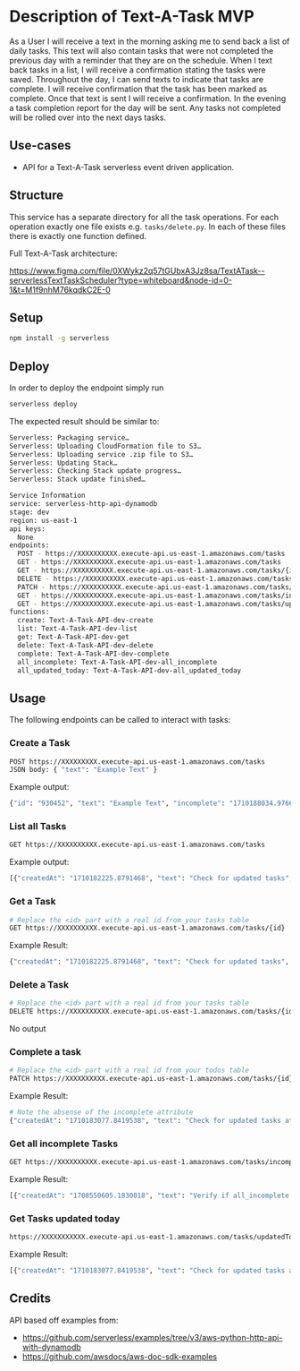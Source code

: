 <!--
title: 'AWS Serverless HTTP API with DynamoDB store'
description: 'HTTP API for Text-A-Task application modeled from https://github.com/serverless/examples/blob/v3/aws-python-http-api-with-dynamodb/README.md'
layout: Doc
framework: v1
platform: AWS
language: Python
-->


# Description of Text-A-Task MVP

As a User I will receive a text in the morning asking me to send back a list of daily tasks. This text will also contain tasks that were not completed the previous day with a reminder that they are on the schedule. When I text back tasks in a list, I will receive a confirmation stating the tasks were saved. Throughout the day, I can send texts to indicate that tasks are complete. I will receive confirmation that the task has been marked as complete. Once that text is sent I will receive a confirmation. In the evening a task completion report for the day will be sent. Any tasks not completed will be rolled over into the next days tasks.


## Use-cases

- API for a Text-A-Task serverless event driven application.


## Structure

This service has a separate directory for all the task operations. For each operation exactly one file exists e.g. `tasks/delete.py`. In each of these files there is exactly one function defined.

Full Text-A-Task architecture:

https://www.figma.com/file/0XWykz2q57tGUbxA3Jz8sa/TextATask--serverlessTextTaskScheduler?type=whiteboard&node-id=0-1&t=M1f9nhM76kqdkC2E-0

## Setup

```bash
npm install -g serverless
```

## Deploy

In order to deploy the endpoint simply run

```bash
serverless deploy
```

The expected result should be similar to:

```bash
Serverless: Packaging service…
Serverless: Uploading CloudFormation file to S3…
Serverless: Uploading service .zip file to S3…
Serverless: Updating Stack…
Serverless: Checking Stack update progress…
Serverless: Stack update finished…

Service Information
service: serverless-http-api-dynamodb
stage: dev
region: us-east-1
api keys:
  None
endpoints:
  POST - https://XXXXXXXXXX.execute-api.us-east-1.amazonaws.com/tasks
  GET - https://XXXXXXXXXX.execute-api.us-east-1.amazonaws.com/tasks
  GET - https://XXXXXXXXXX.execute-api.us-east-1.amazonaws.com/tasks/{id}
  DELETE - https://XXXXXXXXXX.execute-api.us-east-1.amazonaws.com/tasks/{id}
  PATCH - https://XXXXXXXXXX.execute-api.us-east-1.amazonaws.com/tasks/{id}/complete
  GET - https://XXXXXXXXXX.execute-api.us-east-1.amazonaws.com/tasks/incomplete
  GET - https://XXXXXXXXXX.execute-api.us-east-1.amazonaws.com/tasks/updatedToday
functions:
  create: Text-A-Task-API-dev-create
  list: Text-A-Task-API-dev-list
  get: Text-A-Task-API-dev-get
  delete: Text-A-Task-API-dev-delete
  complete: Text-A-Task-API-dev-complete
  all_incomplete: Text-A-Task-API-dev-all_incomplete
  all_updated_today: Text-A-Task-API-dev-all_updated_today
```

## Usage

The following endpoints can be called to interact with tasks:

### Create a Task

```bash
POST https://XXXXXXXXX.execute-api.us-east-1.amazonaws.com/tasks
JSON body: { "text": "Example Text" }
```

Example output:

```bash
{"id": "930452", "text": "Example Text", "incomplete": "1710188034.9766896", "updatedAt": "1710188034.9766896", "createdAt": "1710188034.9766896"}
```

### List all Tasks

```bash
GET https://XXXXXXXXXX.execute-api.us-east-1.amazonaws.com/tasks
```

Example output:
```bash
[{"createdAt": "1710182225.8791468", "text": "Check for updated tasks", "id": "831618", "updatedAt": 1710182249521}, {"createdAt": "1710183077.8419538", "text": "Check for updated tasks attempt 3", "id": "973336", "updatedAt": 1710183087}, {"createdAt": "1708547810.9842713", "text": "Review if complete task works", "id": "915046", "updatedAt": 1708549537921}, {"createdAt": "1710182639.9228485", "text": "Check for updated tasks attempt 2", "id": "644512", "updatedAt": 1710182928}, {"createdAt": "1708550605.1830018", "text": "Verify if all_incomplete function works", "id": "351684", "updatedAt": 1710182981}]
```

### Get a Task

```bash
# Replace the <id> part with a real id from your tasks table
GET https://XXXXXXXXXX.execute-api.us-east-1.amazonaws.com/tasks/{id}
```

Example Result:
```bash
{"createdAt": "1710182225.8791468", "text": "Check for updated tasks", "id": "831618", "updatedAt": 1710182249521}
```

### Delete a Task

```bash
# Replace the <id> part with a real id from your tasks table
DELETE https://XXXXXXXXXX.execute-api.us-east-1.amazonaws.com/tasks/{id}
```

No output

### Complete a task

```bash
# Replace the <id> part with a real id from your todos table
PATCH https://XXXXXXXXXX.execute-api.us-east-1.amazonaws.com/tasks/{id}/complete
```

Example Result:

```bash
# Note the absense of the incomplete attribute
{"createdAt": "1710183077.8419538", "text": "Check for updated tasks attempt 3", "id": "973336", "updatedAt": 1710183087}
```

### Get all incomplete Tasks

```bash
GET https://XXXXXXXXXX.execute-api.us-east-1.amazonaws.com/tasks/incomplete
```

Example Result:

```bash
[{"createdAt": "1708550605.1830018", "text": "Verify if all_incomplete function works", "id": "351684", "updatedAt": "1708550605.1830018", "incomplete": "1708550605.1830018"}]
```

### Get Tasks updated today

```bash
https://XXXXXXXXXXX.execute-api.us-east-1.amazonaws.com/tasks/updatedToday
```

Example Result:
```bash
[{"createdAt": "1710183077.8419538", "text": "Check for updated tasks attempt 3", "id": "973336", "updatedAt": 1710183087}, {"createdAt": "1710182639.9228485", "text": "Check for updated tasks attempt 2", "id": "644512", "updatedAt": 1710182928}, {"createdAt": "1708550605.1830018", "text": "Verify if all_incomplete function works", "id": "351684", "updatedAt": 1710182981}]
```

## Credits

API based off examples from:
- https://github.com/serverless/examples/tree/v3/aws-python-http-api-with-dynamodb
- https://github.com/awsdocs/aws-doc-sdk-examples
